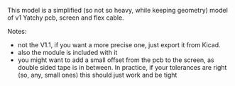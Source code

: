 This model is a simplified (so not so heavy, while keeping geometry) model of v1 Yatchy pcb, screen and flex cable.

Notes:
- not the V1.1, if you want a more precise one, just export it from Kicad.
- also the module is included with it
- you might want to add a small offset from the pcb to the screen, as double sided tape is in between. In practice, if your tolerances are right (so, any, small ones) this should just work and be tight
